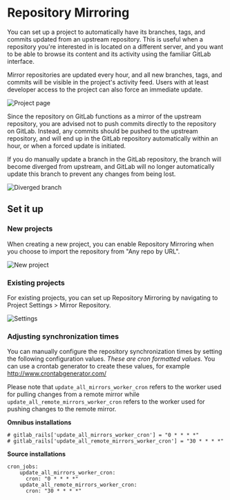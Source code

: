 # Repository Mirroring

You can set up a project to automatically have its branches, tags, and commits updated from an upstream repository.
This is useful when a repository you're interested in is located on a different server, and you want to be able to browse its content and its activity using the familiar GitLab interface.

Mirror repositories are updated every hour, and all new branches, tags, and commits will be visible in the project's activity feed. Users with at least developer access to the project can also force an immediate update.

![Project page](repository_mirroring/project_page.png)

Since the repository on GitLab functions as a mirror of the upstream repository, you are advised not to push commits directly to the repository on GitLab. Instead, any commits should be pushed to the upstream repository, and will end up in the GitLab repository automatically within an hour, or when a forced update is initiated.

If you do manually update a branch in the GitLab repository, the branch will become diverged from upstream, and GitLab will no longer automatically update this branch to prevent any changes from being lost.

![Diverged branch](repository_mirroring/diverged_branch.png)

## Set it up

### New projects

When creating a new project, you can enable Repository Mirroring when you choose to import the repository from "Any repo by URL".

![New project](repository_mirroring/new_project.png)

### Existing projects

For existing projects, you can set up Repository Mirroring by navigating to Project Settings &gt; Mirror Repository.

![Settings](repository_mirroring/settings.png)

### Adjusting synchronization times

You can manually configure the repository synchronization times by setting the following configuration values. *These are cron formatted values.* You can use a crontab generator to create these values, for example http://www.crontabgenerator.com/ 

Please note that `update_all_mirrors_worker_cron` refers to the worker used for pulling changes from a remote mirror while `update_all_remote_mirrors_worker_cron` refers to the worker used for pushing changes to the remote mirror.

**Omnibus installations**

```
# gitlab_rails['update_all_mirrors_worker_cron'] = "0 * * * *"
# gitlab_rails['update_all_remote_mirrors_worker_cron'] = "30 * * * *"
```

**Source installations**

```
cron_jobs:
    update_all_mirrors_worker_cron:
      cron: "0 * * * *"
    update_all_remote_mirrors_worker_cron:
      cron: "30 * * * *"   
```